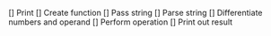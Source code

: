 [] Print 
[] Create function
[] Pass string
[] Parse string
[] Differentiate numbers and operand
[] Perform operation
[] Print out result
